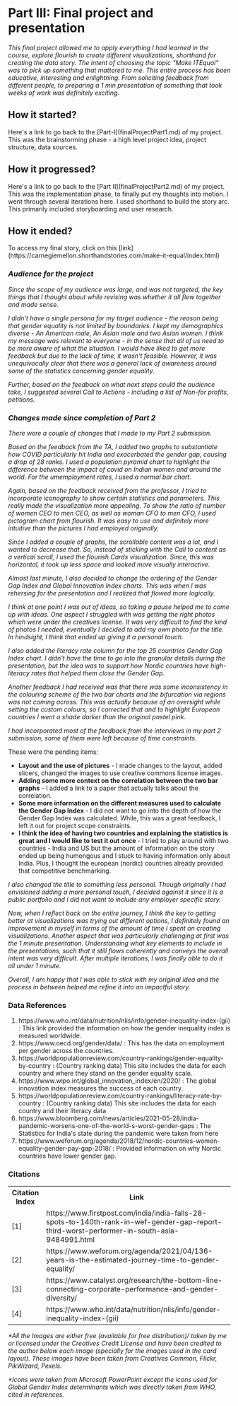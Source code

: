 <h1>Part III: Final project and presentation</h1>
   
   <p><i>This final project allowed me to apply everything I had learned in the course, explore flourish to create different visualizations, shorthand for creating the data story. The intent of choosing the topic "Make <i>IT</i>Equal" was to pick up something that mattered to me. This entire process has been educative, interesting and enlightning. From soliciting feedback from different people, to preparing a 1 min presentation of something that took weeks of work was definitely exciting.</i></p>

<h2>How it started?</h2>
Here's a link to go back to the [Part-I](finalProjectPart1.md) of my project. 
This was the brainstorming phase - a high level project idea, project structure, data sources.

<h2>How it progressed?</h2>
Here's a link to go back to the [Part II](finalProjectPart2.md) of my project. 
This was the implementation phase, to finally put my thoughts into motion. I went through several iterations here. I used shorthand to build the story arc. This primarily included storyboarding and user research. 

<h2>How it ended?</h2>
To access my final story, click on this [link](https://carnegiemellon.shorthandstories.com/make-it-equal/index.html)

<h3><i>Audience for the project</i></h3>

<p><i>Since the scope of my audience  was large, and was not targeted, the key things that I thought about while revising was whether it all flew together and made sense.</i></p>

<p><i>I didn't have a single persona for my target audience - the reason being that gender equality is not limited by boundaries. I kept my demographics diverse - An American male, An Asian male and two Asian women. I think my message was relevant to everyone - in the sense that all of us need to be more aware of what the situation. I would have liked to get more feedback but due to the lack of time, it wasn't feasible. However, it was unequivocally clear that there was a general lack of awareness around some of the statistics concerning gender equality.</i> </p>

<p><i>Further, based on the feedback on what next steps could the audience take, I suggested several Call to Actions - including a list of Non-for profits, petitions.</i></p>

<h3><i>Changes made since completion of Part 2</i></h3>

<p><i>There were a couple of changes that I made to my Part 2 submission.</i></p>

<p><i>Based on the feedback from the TA, I added two graphs to substantiate how COVID particularly hit India and exacerbated the gender gap, causing a drop of 28 ranks. 
I used a population pyramid chart to highlight the difference between the impact of covid on Indian women and around the world. For the umemployment rates, I used a normal bar chart.</i></p>

<p><i>Again, based on the feedback received from the professor, I tried to incorporate iconography to show certain statistics and parameters. This really made the visualization more appealing. To show the ratio of number of women CEO to men CEO, as well as woman CFO to men CFO, I used pictogram chart from flourish. It was easy to use and definitely more intuitive than the pictures I had employed originally.</i></p>

<p><i>Since I added a couple of graphs, the scrollable content was a lot, and I wanted to decrease that. So, instead of sticking with the Call to content as a vertical scroll, I used the flourish Cards visualization. Since, this was horizontal, it took up less space and looked more visually interactive.</i></p>

<p><i>Almost last minute, I also decided to change the ordering of the Gender Gap Index and Global Innovation Index charts. This was when I was rehersing for the presentation and I realized that flowed more logically.</i></p>

<p><i>I think at one point I was out of ideas, so taking a pause helped me to come up with ideas. One aspect I struggled with was getting the right photos which were under the creatives license. It was very difficult to find the kind of photos I needed, eventually I decided to add my own photo for the title. In hindsight, I think that ended up giving it a personal touch.</i></p>

<p><i>I also added the literacy rate column for the top 25 countries Gender Gap Index chart. I didn't have the time to go into the granular details during the presentation, but the idea was to support how Nordic countries have high-literacy rates that helped them close the Gender Gap.</i></p>

<p><i>Another feedback I had received was that there was some inconsistency in the colouring scheme of the two bar charts and the bifurcation via regions was not coming across. This was actually because of an oversight while setting the custom colours, so I corrected that and to highlight European countries I went a shade darker than the original pastel pink.</i></p>

<p><i>I had incorporated most of the feedback from the interviews in my part 2 submission, some of them were left because of time constraints.</i></p>
 <p>These were the pending items:</p>
   <ul>
        <li><b>Layout and the use of pictures</b> - I made changes to the layout, added slicers, changed the images to use creative commons license images.</li>
        <li><b>Adding some more context on the correlation between the two bar graphs</b> - I added a link to a paper that actually talks about the correlation. </li>
        <li><b>Some more information on the different measures used to calculate the Gender Gap Index</b> - I did not want to go into the depth of how the Gender Gap Index was calculated. While, this was a great feedback, I left it out for project scope constraints.</li>
        <li><b>I think the idea of having two countries and explaining the statistics is great and I would like to test it out once </b>-  I tried to play around with two countries - India and US but the amount of information on the story ended up being humongous and I stuck to having information only about India. Plus, I thought the european (nordic) countries already provided that competitive benchmarking.</li>
  </ul>
  
<p><i>I also changed the title to something less personal. Though originally I had envisioned adding a more personal touch, I decided against it since it is a public portfolio and I did not want to include any employer specific story.</i></p>

<p><i>Now, when I reflect back on the entire journey, I think the key to getting better at visualizations was trying out different options, I definitely found an improvement in myself in terms of the amount of time I spent on creating visualizations. Another aspect that was particularly challenging at first was the 1 minute presentation. Understanding what key elements to include in the presentations, such that it still flows coherently and conveys the overall intent was very difficult. After multiple iterations, I was finally able to do it all under 1 minute.</i></p>

<p><i>Overall, I am happy that I was able to stick with my original idea and the process in between helped me refine it into an impactful story.</i></p>

  <h3>Data References</h3>
  <ol>
    <li>https://www.who.int/data/nutrition/nlis/info/gender-inequality-index-(gii) : This link provided the information on how the gender inequality index is measured worldwide.</li>
    <li>https://www.oecd.org/gender/data/ : This has the data on employment per gender across the countries.</li>
    <li>https://worldpopulationreview.com/country-rankings/gender-equality-by-country : (Country ranking data) This site includes the data for each country and where they stand on the gender equality scale.</li>
    <li>https://www.wipo.int/global_innovation_index/en/2020/ : The global innovation index measures the success of each country.</li>
    <li>https://worldpopulationreview.com/country-rankings/literacy-rate-by-country : (Country ranking data) This site includes the data for each country and their literacy data</li>
    <li>https://www.bloomberg.com/news/articles/2021-05-28/india-pandemic-worsens-one-of-the-world-s-worst-gender-gaps : The Statistics for India's state during the pandemic were taken from here</li>
    <li>https://www.weforum.org/agenda/2018/12/nordic-countries-women-equality-gender-pay-gap-2018/ : Provided information on why Nordic countries have lower gender gap.</li>
</ol>

  
  <h3>Citations</h3>
  <table>
  <tr>
    <th>Citation Index</th>
    <th>Link</th>
  </tr>
  <tr>
    <td> [1]	</td>
    <td>https://www.firstpost.com/india/india-falls-28-spots-to-140th-rank-in-wef-gender-gap-report-third-worst-performer-in-south-asia-9484991.html</td>
  </tr>
  <tr>
    <td> [2] </td>
    <td>https://www.weforum.org/agenda/2021/04/136-years-is-the-estimated-journey-time-to-gender-equality/</td>
  </tr>
    <tr>
    <td> [3] </td>
    <td>https://www.catalyst.org/research/the-bottom-line-connecting-corporate-performance-and-gender-diversity/</td>
  </tr>
   <tr>
    <td> [4] </td>
    <td>https://www.who.int/data/nutrition/nlis/info/gender-inequality-index-(gii) </td>
  </tr>
</table>
   
<p><i>*All the Images are either free (available for free distribution)/ taken by me or licensed under the Creatives Credit License and have been credited to the author below each image (specially for the images used in the card layout). These images have been taken from Creatives Common, Flickr, PikWizard, Pexels.</i></p>
  
  <p><i>*Icons were taken from Microsoft PowerPoint except the icons used for Global Gender Index determinants which was directly taken from WHO, cited in references.</i></p>

